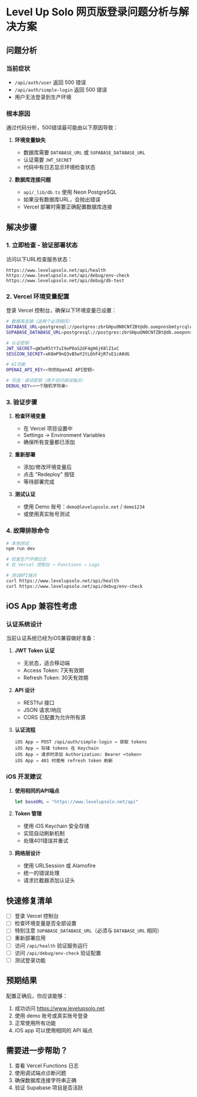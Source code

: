 # Level Up Solo 网页版登录问题分析与解决方案

## 问题分析

### 当前症状
- `/api/auth/user` 返回 500 错误
- `/api/auth/simple-login` 返回 500 错误
- 用户无法登录到生产环境

### 根本原因
通过代码分析，500错误最可能由以下原因导致：

1. **环境变量缺失**
   - 数据库需要 `DATABASE_URL` 或 `SUPABASE_DATABASE_URL`
   - 认证需要 `JWT_SECRET`
   - 代码中有日志显示环境检查状态

2. **数据库连接问题**
   - `api/_lib/db.ts` 使用 Neon PostgreSQL
   - 如果没有数据库URL，会抛出错误
   - Vercel 部署时需要正确配置数据库连接

## 解决步骤

### 1. 立即检查 - 验证部署状态

访问以下URL检查服务状态：
```
https://www.levelupsolo.net/api/health
https://www.levelupsolo.net/api/debug/env-check
https://www.levelupsolo.net/api/debug/db-test
```

### 2. Vercel 环境变量配置

登录 Vercel 控制台，确保以下环境变量已设置：

```bash
# 数据库连接（这两个必须相同）
DATABASE_URL=postgresql://postgres:zbrGHpuON0CNfZBt@db.ooepnnsbmtyrcqlqykkr.supabase.co:5432/postgres
SUPABASE_DATABASE_URL=postgresql://postgres:zbrGHpuON0CNfZBt@db.ooepnnsbmtyrcqlqykkr.supabase.co:5432/postgres

# 认证密钥
JWT_SECRET=qW3eR5tY7uI9oP0aS2dF4gH6jK8lZ1xC
SESSION_SECRET=xK8mP9nQ3vB5wY2tL6hF4jR7sE1cA0dG

# AI功能
OPENAI_API_KEY=<你的OpenAI API密钥>

# 可选：调试密钥（用于访问调试端点）
DEBUG_KEY=<一个随机字符串>
```

### 3. 验证步骤

1. **检查环境变量**
   - 在 Vercel 项目设置中
   - Settings → Environment Variables
   - 确保所有变量都已添加

2. **重新部署**
   - 添加/修改环境变量后
   - 点击 "Redeploy" 按钮
   - 等待部署完成

3. **测试认证**
   - 使用 Demo 账号：`demo@levelupsolo.net` / `demo1234`
   - 或使用真实账号测试

### 4. 故障排除命令

```bash
# 本地测试
npm run dev

# 检查生产环境日志
# 在 Vercel 控制台 → Functions → Logs

# 测试API端点
curl https://www.levelupsolo.net/api/health
curl https://www.levelupsolo.net/api/debug/env-check
```

## iOS App 兼容性考虑

### 认证系统设计
当前认证系统已经为iOS兼容做好准备：

1. **JWT Token 认证**
   - 无状态，适合移动端
   - Access Token: 7天有效期
   - Refresh Token: 30天有效期

2. **API 设计**
   - RESTful 接口
   - JSON 请求/响应
   - CORS 已配置为允许所有源

3. **认证流程**
   ```
   iOS App → POST /api/auth/simple-login → 获取 tokens
   iOS App → 存储 tokens 在 Keychain
   iOS App → 请求时添加 Authorization: Bearer <token>
   iOS App → 401 时使用 refresh token 刷新
   ```

### iOS 开发建议

1. **使用相同的API端点**
   ```swift
   let baseURL = "https://www.levelupsolo.net/api"
   ```

2. **Token 管理**
   - 使用 iOS Keychain 安全存储
   - 实现自动刷新机制
   - 处理401错误并重试

3. **网络层设计**
   - 使用 URLSession 或 Alamofire
   - 统一的错误处理
   - 请求拦截器添加认证头

## 快速修复清单

- [ ] 登录 Vercel 控制台
- [ ] 检查环境变量是否全部设置
- [ ] 特别注意 `SUPABASE_DATABASE_URL`（必须与 `DATABASE_URL` 相同）
- [ ] 重新部署应用
- [ ] 访问 `/api/health` 验证服务运行
- [ ] 访问 `/api/debug/env-check` 验证配置
- [ ] 测试登录功能

## 预期结果

配置正确后，你应该能够：
1. 成功访问 https://www.levelupsolo.net
2. 使用 demo 账号或真实账号登录
3. 正常使用所有功能
4. iOS app 可以使用相同的 API 端点

## 需要进一步帮助？

1. 查看 Vercel Functions 日志
2. 使用调试端点诊断问题
3. 确保数据库连接字符串正确
4. 验证 Supabase 项目是否活跃